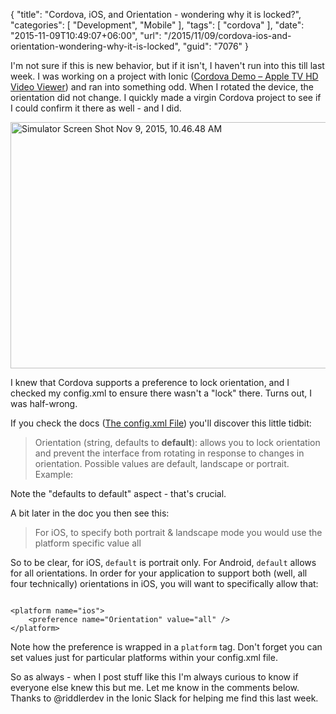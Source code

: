 {
	"title": "Cordova, iOS, and Orientation - wondering why it is locked?",
	"categories": [
		"Development",
		"Mobile"
	],
	"tags": [
		"cordova"
	],
	"date": "2015-11-09T10:49:07+06:00",
	"url": "/2015/11/09/cordova-ios-and-orientation-wondering-why-it-is-locked",
	"guid": "7076"
}

I'm not sure if this is new behavior, but if it isn't, I haven't run into this till last week. I was working on a project with Ionic (<a href="http://www.raymondcamden.com/2015/11/05/cordova-demo-apple-tv-hd-video-viewer">Cordova Demo – Apple TV HD Video Viewer</a>) and ran into something odd. When I rotated the device, the orientation did not change. I quickly made a virgin Cordova project to see if I could confirm it there as well - and I did.

<!--more-->

<img src="http://static.raymondcamden.com/images/wp-content/uploads/2015/11/Simulator-Screen-Shot-Nov-9-2015-10.46.48-AM.png" alt="Simulator Screen Shot Nov 9, 2015, 10.46.48 AM" width="700" height="394" class="aligncenter size-full wp-image-7077" />

I knew that Cordova supports a preference to lock orientation, and I checked my config.xml to ensure there wasn't a "lock" there. Turns out, I was half-wrong. 


If you check the docs (<a href="http://cordova.apache.org/docs/en/latest/config_ref/index.html">The config.xml File</a>) you'll discover this little tidbit:

<blockquote>
Orientation (string, defaults to <strong>default</strong>): allows you to lock orientation and prevent the interface from rotating in response to changes in orientation. Possible values are default, landscape or portrait. Example:
</blockquote>

Note the "defaults to default" aspect - that's crucial. 

A bit later in the doc you then see this:

<blockquote>
For iOS, to specify both portrait & landscape mode you would use the platform specific value all
</blockquote>

So to be clear, for iOS, <code>default</code> is portrait only. For Android, <code>default</code> allows for all orientations. In order for your application to support both (well, all four technically) orientations in iOS, you will want to specifically allow that:

<pre><code class="language-markup">
&lt;platform name="ios"&gt;
    &lt;preference name="Orientation" value="all" /&gt;
&lt;/platform&gt;
</code></pre>

Note how the preference is wrapped in a <code>platform</code> tag. Don't forget you can set values just for particular platforms within your config.xml file. 

So as always - when I post stuff like this I'm always curious to know if everyone else knew this but me. Let me know in the comments below. Thanks to @riddlerdev in the Ionic Slack for helping me find this last week.
